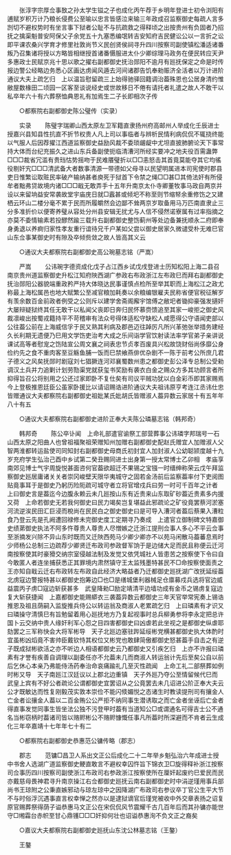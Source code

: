 <!-- { "loadSidebar": true } -->
　　张淳字宗厚佥事敔之孙太学生镒之子也成化丙午荐于乡明年登进士初令浏阳有逋赋岁积万计乃粮长侵费公至喻以忠言皆感泣来输三年政成召监察御史每疏人言多剀切不避权势时有坐言事下狱者公耻不与抗疏救之得释顷之出按贵州有负固者乃招抚之擒渠魁普安阿保父子余党五十九塞悉编氓转吉安知府吉民健讼公以一言折之讼即平课农桑兴学育才修里社敦尚节义民创贤侯祠寻升四川按察司副使镇松潘适诸番叛乃召集诸将授以方略皆相继授首诸番慑服进太仆少卿综理马政务在便民转应天尹多惠政士民赋京兆十思以歌之擢右副都御史抚治郧阳不逾月有廵抚保定之命是时传报边警公经略边务悉心区画达虏闻风遁去河间诸郡告饥奉勑赈济全活者以万计进阶通议大夫上疏乞归　上以温旨慰留疏三上始得驰驿回籍调治葢殊恩也公居身清约惟敝屋数椽田二顷园一区客至谈说经史或世故移日不倦有请托者礼遣之故人不敢干以私卒年六十有六葬祭恤典恩礼有加焉生二子长即相次子传 

　　○都察院右副都御史陈公璧传（实录） 

　　实录 
　　陈璧字瑞卿山西太原左卫军籍直隶扬州府高邮州人举成化壬辰进士授嘉兴县知县性抗直不折节权贵人凡上司以事临者与辨析民情利病侃侃不辄挠终能以气服人后因荐擢江西道监察御史益励风裁不委琐龌龊中尤坦直披肺腑论天下事常持大体而台纪充振久之进山东兵备副使扼临清漕河所经实要冲之地夫役百需蛊弊□□□裁省冗滥有贵珰怙势摇吻于民难餍璧折以□□恚怒击其首竟莫能夺其它均徭役剔奸宄□□□清武备大者数事清源一带德如父母寻以民望明属进本司宪使时郡县吏日惟繁讼取赃民率破产输纳甚者庾死于狱首下令禁之绳□□甚□其倚法奸有所侵牟者黜弗贷故境内诸□□□戢无敢弄手十五年升南京太仆寺卿董牧事马政自两京并设以来留垧益安常袭故堂宇庙庑日就□蠧甚或倾圯不称至则节缩帑余重修饬之又建栖云环山二楼分毫不累于民而所履皭然会边鄙不耸两京岁取备用马万匹南直隶止三分多准折价以便寄养璧从容处分州县安辑无扰尤与人信不侵然诺寮属有过率指摘之亦莫不委情输素若投醪然踰三载升右副都御史整饬蓟州等处边备兼抚顺永二府即奉身勇退以养痾归家性孝友重行谊待兄千户某如父尝以御史居家久微谴受朴无难巳官山东佥事某御史时有隙及卒倾赀敛之故人皆高其义云 

　　○通议大夫都察院右副都御史高公琬墓志铭（严嵩） 

　　严嵩 
　　公讳琬字德资成化戊子占江西乡试戊戌登进士历知松阳上海二县召南京贵州道监察御史升松江知府陜西湖广参政右布政浙江左布政巳而拜右副都御史抚治郧阳公器貌端重政矜严持大体晓达民事谨慎点检所至举其职而上海松江之政尤称最上海松属邑也地大赋繁公至减官粮加耗奏以余粮编银雇夫民称省便官税征解岁有羡余数百金前政者例受之公则斥以建学舍斋阁廨宇馆傅之敝圯者锄抑豪强发擿奸大屡辩疑狱终其任无敢干以私闻父丧即日奔归民怀慕赍馈追至其家一峻拒之御史风裁凛峻出按蜀戎籍持平不苛稽审有法众号得体适松守缺松人咸愿得公守语闻吏部以公往葢公前在上海威信孚于民又熟其利病及郡邑迈往踔厉凡所兴革弛张举措务建经久长利期无遗便乃巳用文学饬吏治考大成之乐间诣学官饮射读法率学官弟子亲讲说课试高等者慰宠之饬陆宣公周文襄之祠表忠节贞孝百废具兴松故饶财俗尚侈靡公身俭约先之食不重肉客至豆觞鱼脯一饭而巳禁飨燕俳优杂剧不一陈于前考公所庶几君子德义之风矣抚郧时剧寇刘七猖獗连河邓襄蜀数州患之都御史彭公泽专总制公受勑调汉土兵并力追剿计划劳勚渠党就获玺书奖励有袭衣白金之赐众方多其功顾言者所抑得旨召公将别用之公还过家即卧不复仕矣有司议平贼功犹以白金彩币即其家赐焉　今上登极推恩廷臣公虽家卧援比以请诏赐诰进阶通议大夫祖讳原亨考连江丞讳仕忠皆赠通议大夫都察院右副都御史祖妣某氏妣胡氏皆赠淑人葢异数云家居十有五年年八十有五 

　　○通议大夫都察院右副都御史进阶正奉大夫陈公璘墓志铭（韩邦奇） 

　　韩邦奇 
　　陈公卒讣闻　上命礼部遣官谕祭工部营葬事公讳璘字邦瑞号一石山西太原之阳曲人也曾祖福聚祖荣赠知州加赠右副都御史配赵氏赠宜人加赠淑人父智两淮都转运盐使司同知封右副都御史母商氏初封宜人加封淑人公幼聪颕度越十九岁充府学生弘治己酉中乡试第二癸丑赐同进士出身第一授太常博士乙卯相　孝庙享南郊见博士气宇周旋悦甚面咨何官葢欲超迁不果锡之宝镪一时缙绅称荣云戊午拜监察御史廵居庸诸关关者崇冈峻壁天限华夷城守之固若金汤前后监察葢率付下吏阅图贴竟事耳于是御史乃躬历险阨疏可城守者立将官增戍兵曰劳一时可千百年之计者　上曰御史言是葢迄今边腹永赖云未几廵按山东有近贵来山东取矿砂葢近贵素多内援又荷　上命若御史无若我何御史曰民力竭矣岂复堪益此邪疏论之矿役竟罢蔡河淤塞河流逆涘民田汇巨浸而梲尚在民民白之御史御史曰是可导入漕河者葢后蔡果入漕粒食乃登云先是孔阙遭回禄修未完御史度工定期寻乃奏成　上遣官立御制碑文特嘉御史绩苐御史执法不阿多忤尊贵人尊贵人尽憎嫉之迁浙江提刑佥事人多心不平云佥事至浙摘发兴除不异山东时既而又迁陜西苑马少卿少卿亦不以苑马闲散马葢蕃息焉时少师杨公总制三边疏荐少卿贤迁布政司参政督军饷于是边储大足而民且称便云迁河南按察使其时豪猾交纳宗室侵越法制及发觉又依凭城社人皆患苦之按察使下令曰自今敢匿人者连坐捕获悉正其罪境内肃然镇守王太监残墨特甚民不□命按察使面责之王亦知自戢云迁右布政转左布政自此经济大略益者乃迁都御史廵抚湖广改抚延绥葢北虏寇边警报特甚以都御史抱筹边□也□是缮城堡利器械足仓廪募戍兵选将官边威益震丙子虏□寇边斩获甚多　武皇降勑□励定靖清平边墙功成有金币之锡虏复寇边复大斩获捷闻　上嘉都御史能赐蟒衣三袭葢异数云都御史三年天官举常宪奏上锡诰推恩及祖且荫嗣入监旋推兵侍公以转运翁及商淑人老累疏乞归　上曰璘素有才识又曰璘操守清慎巳有旨勉留着用心廵抚地方乃复起视事时总兵柳勇参将李永定把总许国卜云交纳中贵人缘奸利军心怨之目四害都御史曰凶虐若此坐视之是都御史纵虐耶劾罢之三军称快会大将军彬导　天子北廵边塞驻跸延绥彬党横甚都御史执大体酌时宜虽彬凶熖竟不害帅臣戴钦恃其权位又彬党也敢肆简傲都御史怒甚葢手自击之有逆子既成狱彬欲活之亦不听边人相语都御史云乃都御史又引疾乞归　上亦不许报曰璘素有才誉有疾善自调理以副委任亦不允葢未几而商淑人转运翁计先后至矣公自以前后乞休心本亲乃弗能侍汤药奉治命哀痛踰礼几至灭性疏闻　上命工礼二部祭葬如例时彬又导　天子南廵江汉廷议以上郡北边重镇　天子外廵乃夺公至情留候代巳而　武皇上宾有不好公者疏论公谓都御史宜罢诏从之公竟罢去未几诏进公阶正奉大夫云公才既敏达而性复刚毅茂实敦本崇俭不能闪倐媚悦之态诸生时教读提刑司有攘金人亡金者讼攘金人葢以二百金贿公公严拒不纳同事生潜诱取之而亡金者坐诬后亡金者得直事发觉同事生皆坐法公独不污登甲时葢有当道知公□或谓通名可得吉士公不通名当彬窃柄时葢诸司皆以赂赆彬公不赂赆慷慨任事凡所葢时所深避而不肯者云生成化三年卒嘉靖十七年年七十有二 

　　○都察院右副都御史恭惠范公镛传略（郡志） 

　　郡志 
　　范镛□昌卫人系出文正公后成化二十二年举乡魁弘治六年成进士授中书舍人选湖广道监察御史鲠直敢言不避权幸囚忤旨下锦衣卫□旋得释补浙江按察司佥事历四川按察司副使浙江布政司右参政浙江按察使所在厘奸起废约巳爱民而民亦戴慈母畏神君寻升南京操江右佥都御史廵抚云南右副都御史时中涓逆瑾用事兵部尚书王琼附之公秉直嫉邪动与琼左琼中之因降湖广布政司右参议卒丁官公生平大节不与时俗浮沉遇事直言权幸惮之然亦以是逮狱谪官后瑾党被收中外交章表扬之诏复原官赐葬祭得荫子谥恭惠马文正公在宋侃侃风节震耀千古几百年后而其孙镛亦能世守□缃霜台赤帜至甘心鼎镬□□□奸抑何壮也诏谥恭惠洵不负文正之裔矣 

　　○嘉议大夫都察院右副都御史廵抚山东沈公林墓志铭（王鏊） 

　　王鏊 
